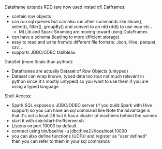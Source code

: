 Dataframe extends RDD (are now used instad of)
Datframes:
  - contain row objects
  - can run sql queries
    but can also run other commands like show(), select(), filter(), groupBy()
    and convert to an rdd rdd() to use map etc..
    - MLLib and Spark  Straming are moving toward using DataFrames
  - can have a schema (leading to more efficient storage)
  - easy to read and write from/to different file formats: Json, Hive, parquet, csv, ..
  - supports JDBC/ODBC tablbleau

DataSet (more Scala than python):
 - Dataframes are actually Dataset of Row Objects (untyped)
 - Dataset can wrap known, typed data too (but not much relevant in python since it's mostly untyped)
   so you want to use them if you are using a typed language

Shell Access:
 - Spark SQL exposes a JDBC/ODBC server (if you build Spark with Hive support)
   so you can have an sql command line
   Note the advantage is that it's not a local DB but it has a cluster of machines behind the scenes
 - start it with sbin/start-thriftserver.sh
 - Listens on port 10000 by default
 - connect using bin/beeline -u jdbc:hive2://localhost:10000
 - you can also define functions (UDFs) and register as "user defined"
   then you can refer to them in your sql commands
